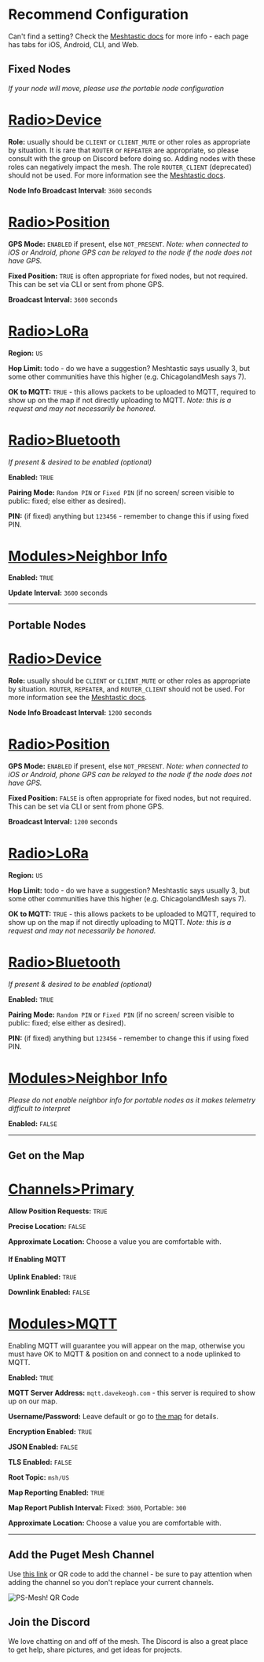 # Recommend Configuration
Can't find a setting?  Check the [Meshtastic docs](https://meshtastic.org/docs/configuration/) for more info - each page has tabs for iOS, Android, CLI, and Web.

## Fixed Nodes
_If your node will move, please use the portable node configuration_
# [Radio>Device](#tab/device)
__Role:__ usually should be `CLIENT` or `CLIENT_MUTE` or other roles as appropriate by situation. It is rare that `ROUTER` or `REPEATER` are appropriate, so please consult with the group on Discord before doing so.  Adding nodes with these roles can negatively impact the mesh.  The role `ROUTER_CLIENT` (deprecated) should not be used.  For more information see the [Meshtastic docs](https://meshtastic.org/docs/configuration/radio/device/#roles).

__Node Info Broadcast Interval:__ `3600` seconds

# [Radio>Position](#tab/position)
__GPS Mode:__ `ENABLED` if present, else `NOT_PRESENT`.  _Note: when connected to iOS or Android, phone GPS can be relayed to the node if the node does not have GPS._

__Fixed Position:__ `TRUE` is often appropriate for fixed nodes, but not required.  This can be set via CLI or sent from phone GPS.

__Broadcast Interval:__ `3600` seconds

# [Radio>LoRa](#tab/lora)
__Region:__ `US`

__Hop Limit:__ todo - do we have a suggestion?  Meshtastic says usually 3, but some other communities have this higher (e.g. ChicagolandMesh says 7).

__OK to MQTT:__ `TRUE` - this allows packets to be uploaded to MQTT, required to show up on the map if not directly uploading to MQTT.  _Note: this is a request and may not necessarily be honored._

# [Radio>Bluetooth](#tab/bluetooth)
_If present & desired to be enabled (optional)_

__Enabled:__ `TRUE`

__Pairing Mode:__ `Random PIN` or `Fixed PIN` (if no screen/ screen visible to public: fixed; else either as desired).

__PIN:__ (if fixed) anything but `123456` - remember to change this if using fixed PIN.

# [Modules>Neighbor Info](#tab/neighbor)
__Enabled:__ `TRUE`

__Update Interval:__ `3600` seconds

---

## Portable Nodes

# [Radio>Device](#tab/device)
__Role:__ usually should be `CLIENT` or `CLIENT_MUTE` or other roles as appropriate by situation.  `ROUTER`, `REPEATER`, and `ROUTER_CLIENT` should not be used. For more information see the [Meshtastic docs](https://meshtastic.org/docs/configuration/radio/device/#roles).

__Node Info Broadcast Interval:__ `1200` seconds

# [Radio>Position](#tab/position)
__GPS Mode:__ `ENABLED` if present, else `NOT_PRESENT`.  _Note: when connected to iOS or Android, phone GPS can be relayed to the node if the node does not have GPS._

__Fixed Position:__ `FALSE` is often appropriate for fixed nodes, but not required.  This can be set via CLI or sent from phone GPS.

__Broadcast Interval:__ `1200` seconds

# [Radio>LoRa](#tab/lora)
__Region:__ `US`

__Hop Limit:__ todo - do we have a suggestion?  Meshtastic says usually 3, but some other communities have this higher (e.g. ChicagolandMesh says 7).

__OK to MQTT:__ `TRUE` - this allows packets to be uploaded to MQTT, required to show up on the map if not directly uploading to MQTT.  _Note: this is a request and may not necessarily be honored._

# [Radio>Bluetooth](#tab/bluetooth)
_If present & desired to be enabled (optional)_

__Enabled:__ `TRUE`

__Pairing Mode:__ `Random PIN` or `Fixed PIN` (if no screen/ screen visible to public: fixed; else either as desired).

__PIN:__ (if fixed) anything but `123456` - remember to change this if using fixed PIN.

# [Modules>Neighbor Info](#tab/neighbor)
_Please do not enable neighbor info for portable nodes as it makes telemetry difficult to interpret_

__Enabled:__ `FALSE`

---

## Get on the Map
# [Channels>Primary](#tab/primary)
__Allow Position Requests:__ `TRUE`

__Precise Location:__ `FALSE`

__Approximate Location:__ Choose a value you are comfortable with.

#### If Enabling MQTT

__Uplink Enabled:__ `TRUE`

__Downlink Enabled:__ `FALSE`

# [Modules>MQTT](#tab/mqtt)
Enabling MQTT will guarantee you will appear on the map, otherwise you must have OK to MQTT & position on and connect to a node uplinked to MQTT.

__Enabled:__ `TRUE`

__MQTT Server Address:__ `mqtt.davekeogh.com` - this server is required to show up on our map.

__Username/Password:__ Leave default or go to [the map](https://mqtt.davekeogh.com/) for details.

__Encryption Enabled:__ `TRUE`

__JSON Enabled:__ `FALSE`

__TLS Enabled:__ `FALSE`

__Root Topic:__ `msh/US`

__Map Reporting Enabled:__ `TRUE`

__Map Report Publish Interval:__ Fixed: `3600`, Portable: `300`

__Approximate Location:__ Choose a value you are comfortable with.

---

## Add the Puget Mesh Channel
Use [this link](https://meshtastic.org/e/?add=true#CiESEIx68aUDqunRAQuS3a91C60aCFBTLU1lc2ghJQIAAAASDwgBOAFABUgBUB5oAcgGAQ) or QR code to add the channel - be sure to pay attention when adding the channel so you don't replace your current channels.

![PS-Mesh! QR Code](/media/ps-mesh-qr.png)

## Join the Discord
We love chatting on and off of the mesh.  The Discord is also a great place to get help, share pictures, and get ideas for projects.
